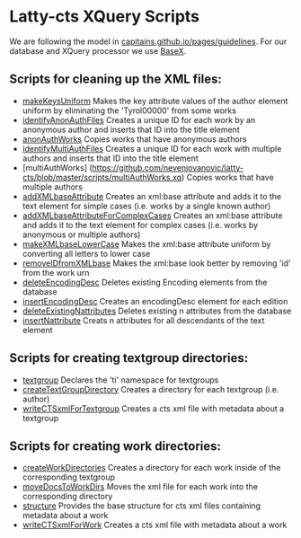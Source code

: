 # Latty-cts XQuery Scripts
We are following the model in [capitains.github.io/pages/guidelines](http://capitains.github.io/pages/guidelines). For our database and XQuery processor we use [BaseX](http://basex.org/).

## Scripts for cleaning up the XML files:
+ [makeKeysUniform](https://github.com/nevenjovanovic/latty-cts/blob/master/scripts/makeKeysUniform.xq) Makes the key attribute values of the author element uniform by eliminating the 'Tyrol00000' from some works
+ [identifyAnonAuthFiles](https://github.com/nevenjovanovic/latty-cts/blob/master/scripts/identifyAnonAuthorFiles.xq) Creates a unique ID for each work by an anonymous author and inserts that ID into the title element
+ [anonAuthWorks](https://github.com/nevenjovanovic/latty-cts/blob/master/scripts/anonAuthWorks.xq) Copies works that have anonymous authors
+ [identifyMultiAuthFiles](https://github.com/nevenjovanovic/latty-cts/blob/master/scripts/identifyMultiAuthFiles.xq) Creates a unique ID for each work with multiple authors and inserts that ID into the title element
+ [multiAuthWorks] (https://github.com/nevenjovanovic/latty-cts/blob/master/scripts/multiAuthWorks.xq) Copies works that have multiple authors
+ [addXMLbaseAttribute](https://github.com/nevenjovanovic/latty-cts/blob/master/scripts/addXMLbaseAttribute.xq) Creates an xml:base attribute and adds it to the text element for simple cases (i.e. works by a single known author)
+ [addXMLbaseAttributeForComplexCases](https://github.com/nevenjovanovic/latty-cts/blob/master/scripts/addXMLbaseAttributeForComplexCases.xq) Creates an xml:base attribute and adds it to the text element for complex cases (i.e. works by anonymous or multiple authors)
+ [makeXMLbaseLowerCase](https://github.com/nevenjovanovic/latty-cts/blob/master/scripts/makeXMLbaseLowerCase.xq) Makes the xml:base attribute uniform by converting all letters to lower case
+ [removeIDfromXMLbase](https://github.com/nevenjovanovic/latty-cts/blob/master/scripts/removeIDfromXMLbase.xq) Makes the xml:base look better by removing 'id' from the work urn
+ [deleteEncodingDesc](https://github.com/nevenjovanovic/latty-cts/blob/master/scripts/deleteEncodingDeskElement.xq) Deletes existing Encoding elements from the database
+ [insertEncodingDesc](https://github.com/nevenjovanovic/latty-cts/blob/master/scripts/insertEncodingDesc.xq) Creates an encodingDesc element for each edition
+ [deleteExistingNattributes](https://github.com/nevenjovanovic/latty-cts/blob/master/scripts/deleteExistingNattributes.xq) Deletes existing n attributes from the database
+ [insertNattribute](https://github.com/nevenjovanovic/latty-cts/blob/master/scripts/insertNattribute.xq) Creats n attributes for all descendants of the text element

## Scripts for creating textgroup directories:
+ [textgroup](https://github.com/nevenjovanovic/latty-cts/blob/master/scripts/textgroup.xq) Declares the 'ti' namespace for textgroups
+ [createTextGroupDirectory](https://github.com/nevenjovanovic/latty-cts/blob/master/scripts/createTextGroupDirectory.xq) Creates a directory for each textgroup (i.e. author)
+ [writeCTSxmlForTextgroup](https://github.com/nevenjovanovic/latty-cts/blob/master/scripts/writeCTSxmlForTextgroup.xq) Creates a cts xml file with metadata about a textgroup

## Scripts for creating work directories:
+ [createWorkDirectories](https://github.com/nevenjovanovic/latty-cts/blob/master/scripts/createWorkDirectories.xq) Creates a directory for each work inside of the corresponding textgroup
+ [moveDocsToWorkDirs](https://github.com/nevenjovanovic/latty-cts/blob/master/scripts/moveDocsToWorkDirs.xq) Moves the xml file for each work into the corresponding directory
+ [structure](https://github.com/nevenjovanovic/latty-cts/blob/master/scripts/structure.xq) Provides the base structure for cts xml files containing metadata about a work
+ [writeCTSxmlForWork](https://github.com/nevenjovanovic/latty-cts/blob/master/scripts/writeCTSxmlForWork.xq) Creates a cts xml file with metadata about a work

